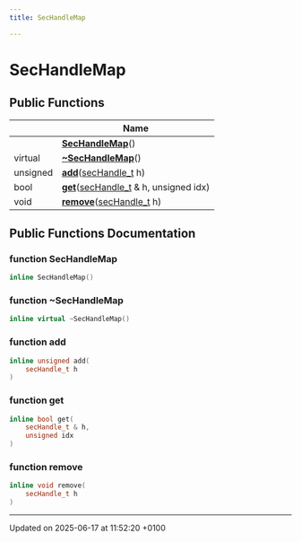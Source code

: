 ```yaml
---
title: SecHandleMap

---
```


# SecHandleMap





## Public Functions

|                | Name           |
| -------------- | -------------- |
| | **[SecHandleMap](class_sec_handle_map.md#function-sechandlemap)**() |
| virtual | **[~SecHandleMap](class_sec_handle_map.md#function-~sechandlemap)**() |
| unsigned | **[add](class_sec_handle_map.md#function-add)**([secHandle_t](namespacecom__adksec__cmd.md#typedef-sechandle-t) h) |
| bool | **[get](class_sec_handle_map.md#function-get)**([secHandle_t](namespacecom__adksec__cmd.md#typedef-sechandle-t) & h, unsigned idx) |
| void | **[remove](class_sec_handle_map.md#function-remove)**([secHandle_t](namespacecom__adksec__cmd.md#typedef-sechandle-t) h) |

## Public Functions Documentation

### function SecHandleMap

```cpp
inline SecHandleMap()
```


### function ~SecHandleMap

```cpp
inline virtual ~SecHandleMap()
```


### function add

```cpp
inline unsigned add(
    secHandle_t h
)
```


### function get

```cpp
inline bool get(
    secHandle_t & h,
    unsigned idx
)
```


### function remove

```cpp
inline void remove(
    secHandle_t h
)
```


-------------------------------

Updated on 2025-06-17 at 11:52:20 +0100